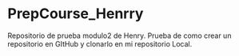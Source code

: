 # PrepCourse_Henrry
Repositorio de prueba modulo2 de Henry.
Prueba de como crear un repositorio en GItHub y clonarlo en mi repositorio Local.